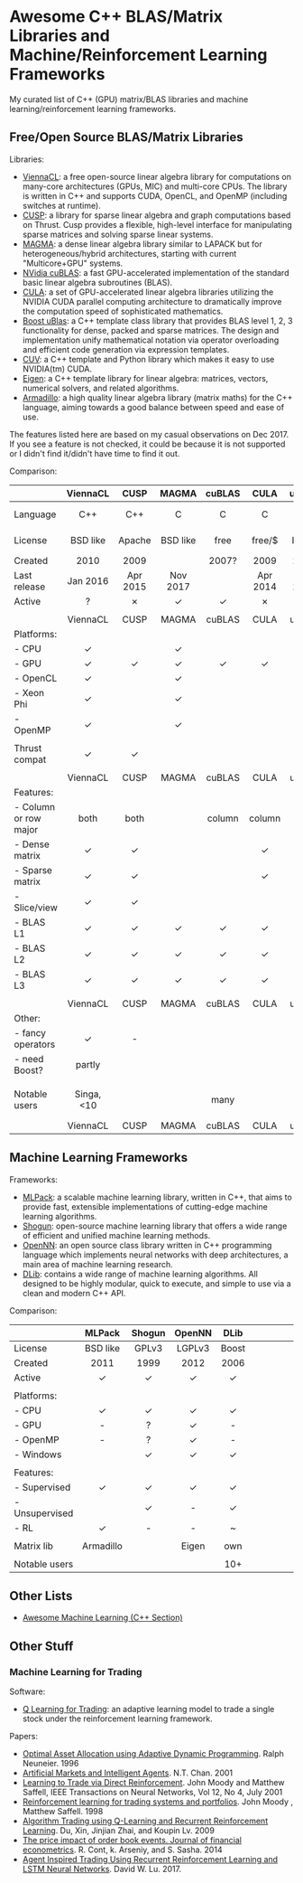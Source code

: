 # Awesome C++ BLAS/Matrix Libraries and Machine/Reinforcement Learning Frameworks

My curated list of C++ (GPU) matrix/BLAS libraries and machine learning/reinforcement learning frameworks.

## Free/Open Source BLAS/Matrix Libraries

Libraries:
- [ViennaCL](http://viennacl.sourceforge.net/): a free open-source linear algebra library for computations on many-core architectures (GPUs, MIC) and multi-core CPUs. The library is written in C++ and supports CUDA, OpenCL, and OpenMP (including switches at runtime).
- [CUSP](https://github.com/cusplibrary/cusplibrary): a library for sparse linear algebra and graph computations based on Thrust. Cusp provides a flexible, high-level interface for manipulating sparse matrices and solving sparse linear systems.
- [MAGMA](http://icl.cs.utk.edu/magma/): a dense linear algebra library similar to LAPACK but for heterogeneous/hybrid architectures, starting with current "Multicore+GPU" systems.
- [NVidia cuBLAS](https://developer.nvidia.com/cublas): a fast GPU-accelerated implementation of the standard basic linear algebra subroutines (BLAS).
- [CULA](http://www.culatools.com/): a set of GPU-accelerated linear algebra libraries utilizing the NVIDIA CUDA parallel computing architecture to dramatically improve the computation speed of sophisticated mathematics.
- [Boost uBlas](http://www.boost.org/doc/libs/1_59_0/libs/numeric/ublas/doc/): a C++ template class library that provides BLAS level 1, 2, 3 functionality for dense, packed and sparse matrices. The design and implementation unify mathematical notation via operator overloading and efficient code generation via expression templates.
- [CUV](https://github.com/deeplearningais/CUV): a C++ template and Python library which makes it easy to use NVIDIA(tm)
CUDA.
- [Eigen](https://eigen.tuxfamily.org): a C++ template library for linear algebra: matrices, vectors, numerical solvers, and related algorithms.
- [Armadillo](http://arma.sourceforge.net/): a high quality linear algebra library (matrix maths) for the C++ language, aiming towards a good balance between speed and ease of use.

The features listed here are based on my casual observations on Dec 2017. If you see a feature is not checked, it could be because it is not supported or I didn't find it/didn't have time to find it out.

Comparison:

|              | ViennaCL |   CUSP   |  MAGMA   |  cuBLAS  |   CULA   |   uBLAS  |   CUV    |  Eigen   |Armadillo |
|--------------|:--------:|:--------:|:--------:|:--------:|:--------:|:--------:|:--------:|:--------:|:--------:|
| Language     |    C++   |    C++   |     C    |    C     |     C    |    C++   |   C++    |  c++98   | C++98 - 14 |
| License      | BSD like | Apache   | BSD like | free     | free/$   |  Boost   | BSD like |  MPL2    | Apache 2 |
| Created      | 2010     | 2009     |          | 2007?    |   2009   |   2004   |          |   2009   |   2008   |
| Last release | Jan 2016 | Apr 2015 | Nov 2017 |          | Apr 2014 | May 2016 | Sep 2015 | Jun 2017 | Dec 2017 |
| Active       |    ?     |    ✗     |    ✓     |    ✓     |    ✗     |     ?    |    ✗     |    ✓     |    ✓     |
|              |          |          |          |          |          |          |          |          |          |
|              | ViennaCL |   CUSP   |  MAGMA   |  cuBLAS  |   CULA   |   uBLAS  |   CUV    |  Eigen   |Armadillo |
| Platforms:   |          |          |          |          |          |          |          |          |          |
| - CPU        |    ✓     |          |    ✓     |          |          |     ✓    |    ✓     |    ✓     |    ✓     |
| - GPU        |    ✓     |    ✓     |    ✓     |    ✓     |    ✓     |          |    ✓     |    ✓     | partial  |
| - OpenCL     |    ✓     |          |    ✓     |          |          |          |          |          |          |
| - Xeon Phi   |    ✓     |          |    ✓     |          |          |          |          |          |          |
| - OpenMP     |    ✓     |          |    ✓     |          |          |          |          |          |    ✓     |
|              |          |          |          |          |          |          |          |          |          |
| Thrust compat|    ✓     |    ✓     |          |          |          |          |          |          |          |
|              |          |          |          |          |          |          |          |          |          |
|              | ViennaCL |   CUSP   |  MAGMA   |  cuBLAS  |   CULA   |   uBLAS  |   CUV    |  Eigen   |Armadillo |
| Features:    |          |          |          |          |          |          |          |          |          |
| - Column or row major| both | both |          |  column  |  column  |          |   both   |   both   |  column  |
| - Dense matrix|    ✓    |    ✓     |          |          |    ✓     |          |          |    ✓     |    ✓     |
| - Sparse matrix|   ✓    |    ✓     |          |          |    ✓     |          |          |    ✓     |    ✓     |
| - Slice/view |     ✓    |    ✓     |          |          |          |    ✓     |          |    ✓     |    ✓     |
| - BLAS L1    |    ✓     |    ✓     |    ✓     |    ✓     |    ✓     |    ✓     |    ✓     |    ✓     |    ✓     |
| - BLAS L2    |    ✓     |    ✓     |    ✓     |    ✓     |    ✓     |    ✓     |          |    ✓     |    ✓     |
| - BLAS L3    |    ✓     |    ✓     |    ✓     |    ✓     |    ✓     |    ✓     |          |    ✓     |    ✓     |
|              |          |          |          |          |          |          |          |          |          |
|              | ViennaCL |   CUSP   |  MAGMA   |  cuBLAS  |   CULA   |   uBLAS  |   CUV    |  Eigen   |Armadillo |
| Other:       |          |          |          |          |          |          |          |          |          |
| - fancy operators|  ✓   |    -     |          |          |          |          |          |          |    ✓     |
| - need Boost?| partly   |          |          |          |          |    ✓     |    ✓     |          |          |
|              |          |          |          |          |          |          |          |          |          |
| Notable users| Singa, <10 |        |          |   many   |          |          |          | TensorFlow, Shogun, 70+ | MLPACK, 30+ |
|              |ViennaCL|  CUSP   |  MAGMA   |  cuBLAS  |   CULA   |   uBLAS  |   CUV    |  Eigen   |Armadillo |


## Machine Learning Frameworks

Frameworks:
- [MLPack](http://mlpack.org/): a scalable machine learning library, written in C++, that aims to provide fast, extensible implementations of cutting-edge machine learning algorithms.
- [Shogun](http://shogun-toolbox.org/): open-source machine learning library that offers a wide range of efficient and unified machine learning methods.
- [OpenNN](http://www.opennn.net/): an open source class library written in C++ programming language which implements neural networks with deep architectures, a main area of machine learning research.
- [DLib](http://dlib.net/ml.html): contains a wide range of machine learning algorithms. All designed to be highly modular, quick to execute, and simple to use via a clean and modern C++ API.

Comparison:

|              |  MLPack  |  Shogun  |  OpenNN  |   DLib   |          |          |          |          |          |
|--------------|:--------:|:--------:|:--------:|:--------:|:--------:|:--------:|:--------:|:--------:|:--------:|
| License      | BSD like |  GPLv3   |  LGPLv3  |   Boost  |          |          |          |          |          |
| Created      |   2011   |   1999   |   2012   |   2006   |          |          |          |          |          |
| Active       |    ✓     |    ✓     |    ✓     |    ✓     |          |          |          |          |          |
|              |          |          |          |          |          |          |          |          |          |
| Platforms:   |          |          |          |          |          |          |          |          |          |
| - CPU        |    ✓     |    ✓     |    ✓     |    ✓     |          |          |          |          |          |
| - GPU        |    -     |    ?     |    ✓     |    -     |          |          |          |          |          |
| - OpenMP     |    -     |    ?     |    ✓     |    -     |          |          |          |          |          |
| - Windows    |          |    ✓     |    ✓     |    ✓     |          |          |          |          |          |
|              |          |          |          |          |          |          |          |          |          |
| Features:    |          |          |          |          |          |          |          |          |          |
| - Supervised |    ✓     |    ✓     |    ✓     |    ✓     |          |          |          |          |          |
| - Unsupervised|         |    ✓     |    -     |    ✓     |          |          |          |          |          |
| - RL         |    ✓     |    -     |    -     |    ~     |          |          |          |          |          |
|              |          |          |          |          |          |          |          |          |          |
| Matrix lib   | Armadillo|          |  Eigen   |   own    |          |          |          |          |          |
|              |          |          |          |          |          |          |          |          |          |
| Notable users|          |          |          |    10+   |          |          |          |          |          |


## Other Lists

- [Awesome Machine Learning (C++ Section)](https://github.com/josephmisiti/awesome-machine-learning#cpp)

## Other Stuff

### Machine Learning for Trading

Software:
- [Q Learning for Trading](https://github.com/ucaiado/QLearning_Trading): an adaptive learning model to trade a single stock under the reinforcement learning framework. 

Papers:
- [Optimal Asset Allocation using Adaptive Dynamic Programming](http://citeseerx.ist.psu.edu/viewdoc/summary?doi=10.1.1.48.2563). Ralph Neuneier. 1996
- [Artificial Markets and Intelligent Agents](http://cbcl.mit.edu/cbcl/publications/theses/thesis-chan.pdf). N.T. Chan. 2001
- [Learning to Trade via Direct Reinforcement](https://bi.snu.ac.kr/SEMINAR/Joint2k1/ojm5.pdf). John Moody and Matthew Saffell, IEEE Transactions on Neural Networks, Vol 12, No 4, July 2001
- [Reinforcement learning for trading systems and portfolios](https://vvvvw.aaai.org/Papers/KDD/1998/KDD98-049.pdf). John Moody , Matthew Saffell. 1998
- [Algorithm Trading using Q-Learning and Recurrent Reinforcement Learning](http://cs229.stanford.edu/proj2009/LvDuZhai.pdf). Du, Xin, Jinjian Zhai, and Koupin Lv. 2009
- [The price impact of order book events. Journal of financial econometrics](https://pdfs.semanticscholar.org/d064/5eb3d744f9e962ff09b8a5e9156f2147e983.pdf). R. Cont, k. Arseniy, and S. Sasha. 2014
- [Agent Inspired Trading Using Recurrent Reinforcement Learning and LSTM Neural Networks](https://arxiv.org/abs/1707.07338). David W. Lu. 2017.
